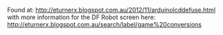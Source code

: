 Found at:
http://eturnerx.blogspot.com.au/2012/11/arduinolcddefuse.html
with more information for the DF Robot screen here:
http://eturnerx.blogspot.com.au/search/label/game%20conversions
